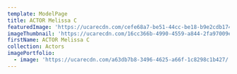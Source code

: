 ```yaml
---
template: ModelPage
title: ACTOR Melissa C
featuredImage: 'https://ucarecdn.com/cefe68a7-be51-44cc-be18-b9e2cdb174f5/'
imageThumbnail: 'https://ucarecdn.com/16cc366b-4990-4559-a844-2fa97009ead4/'
firstName: ACTOR Melissa C
collection: Actors
imagePortfolio:
  - image: 'https://ucarecdn.com/a63db7b8-3496-4625-a66f-1c8298c1b427/'
---
```



